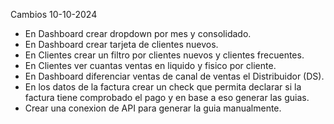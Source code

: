 Cambios 10-10-2024

- En Dashboard crear dropdown por mes y consolidado.
- En Dashboard crear tarjeta de clientes nuevos.
- En Clientes crear un filtro por clientes nuevos y clientes frecuentes.
- En Clientes ver cuantas ventas en liquido y fisico por cliente.
- En Dashboard diferenciar ventas de canal de ventas el Distribuidor (DS).
- En los datos de la factura crear un check que permita declarar si la factura tiene comprobado el pago y en base a eso generar las guias.
- Crear una conexion de API para generar la guia manualmente.
